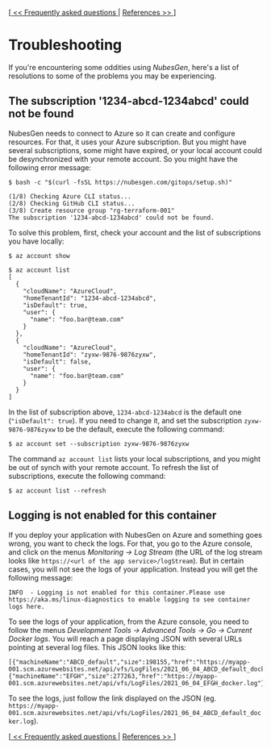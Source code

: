 [[ << Frequently asked questions ](frequently-asked-questions.md) | [ References >> ](references.md)]

# Troubleshooting

If you're encountering some oddities using _NubesGen_, here's a list of resolutions to some of the problems you may be experiencing.

## The subscription '1234-abcd-1234abcd' could not be found

NubesGen needs to connect to Azure so it can create and configure resources.
For that, it uses your Azure subscription.
But you might have several subscriptions, some might have expired, or your local account could be desynchronized with your remote account.
So you might have the following error message:

```shell
$ bash -c "$(curl -fsSL https://nubesgen.com/gitops/setup.sh)"

(1/8) Checking Azure CLI status...
(2/8) Checking GitHub CLI status...
(3/8) Create resource group "rg-terraform-001"
The subscription '1234-abcd-1234abcd' could not be found.
```

To solve this problem, first, check your account and the list of subscriptions you have locally:

```shell
$ az account show

$ az account list
[
  {
    "cloudName": "AzureCloud",
    "homeTenantId": "1234-abcd-1234abcd",
    "isDefault": true,
    "user": {
      "name": "foo.bar@team.com"
    }
  },
  {
    "cloudName": "AzureCloud",
    "homeTenantId": "zyxw-9876-9876zyxw",
    "isDefault": false,
    "user": {
      "name": "foo.bar@team.com"
    }
  }
]
```

In the list of subscription above, `1234-abcd-1234abcd` is the default one (`"isDefault": true`).
If you need to change it, and set the subscription `zyxw-9876-9876zyxw` to be the default, execute the following command:

```shell
$ az account set --subscription zyxw-9876-9876zyxw
```

The command `az account list` lists your local subscriptions, and you might be out of synch with your remote account.
To refresh the list of subscriptions, execute the following command:

```shell
$ az account list --refresh
```

## Logging is not enabled for this container

If you deploy your application with NubesGen on Azure and something goes wrong, you want to check the logs.
For that, you go to the Azure console, and click on the menus _Monitoring -> Log Stream_ (the URL of the log stream looks like `https://<url of the app service>/logStream`).
But in certain cases, you will not see the logs of your application.
Instead you will get the following message:

```
INFO  - Logging is not enabled for this container.Please use https://aka.ms/linux-diagnostics to enable logging to see container logs here.
```

To see the logs of your application, from the Azure console, you need to follow the menus _Development Tools -> Advanced Tools -> Go -> Current Docker logs_.
You will reach a page displaying JSON with several URLs pointing at several log files.
This JSON looks like this:

```
[{"machineName":"ABCD_default","size":198155,"href":"https://myapp-001.scm.azurewebsites.net/api/vfs/LogFiles/2021_06_04_ABCD_default_docker.log"},
{"machineName":"EFGH","size":277263,"href":"https://myapp-001.scm.azurewebsites.net/api/vfs/LogFiles/2021_06_04_EFGH_docker.log"}]
```

To see the logs, just follow the link displayed on the JSON (eg. `https://myapp-001.scm.azurewebsites.net/api/vfs/LogFiles/2021_06_04_ABCD_default_docker.log`).

[[ << Frequently asked questions ](frequently-asked-questions.md) | [ References >> ](references.md)]
